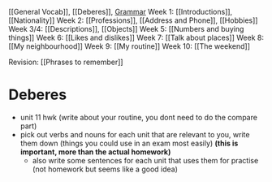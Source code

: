 [[General Vocab]], [[Deberes]], [Grammar](Grammar.md)
Week 1: [[Introductions]], [[Nationality]]
Week 2: [[Professions]], [[Address and Phone]], [[Hobbies]]
Week 3/4: [[Descriptions]], [[Objects]]
Week 5: [[Numbers and buying things]]
Week 6: [[Likes and dislikes]]
Week 7: [[Talk about places]]
Week 8: [[My neighbourhood]]
Week 9: [[My routine]]
Week 10: [[The weekend]]


Revision: [[Phrases to remember]]
# Deberes
- unit 11 hwk (write about your routine, you dont need to do the compare part)
- pick out verbs and nouns for each unit that are relevant to you, write them down (things you could use in an exam most easily) **(this is important, more than the actual homework)**
	- also write some sentences for each unit that uses them for practise (not homework but seems like a good idea)